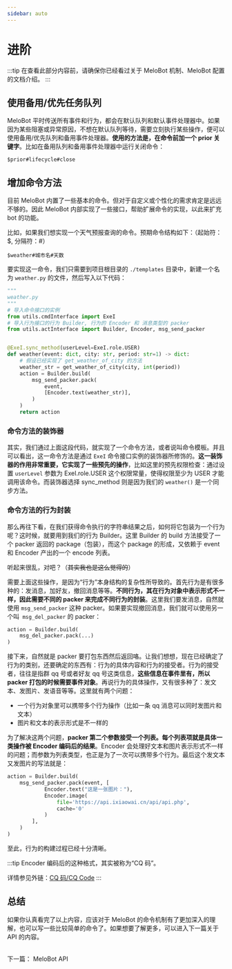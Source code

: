 ```yaml
---
sidebar: auto
---
```


# 进阶

:::tip
在查看此部分内容前，请确保你已经看过关于 MeloBot 机制、MeloBot 配置的文档介绍。
:::

## 使用备用/优先任务队列
MeloBot 平时传送所有事件和行为，都会在默认队列和默认事件处理器中。如果因为某些阻塞或异常原因，不想在默认队列等待，需要立刻执行某些操作，便可以使用备用/优先队列和备用事件处理器。**使用的方法是，在命令前加一个 prior 关键字**。比如在备用队列和备用事件处理器中运行关闭命令：
```
$prior#lifecycle#close
```



## 增加命令方法
目前 MeloBot 内置了一些基本的命令。但对于自定义或个性化的需求肯定是远远不够的。因此 MeloBot 内部实现了一些接口，帮助扩展命令的实现，以此来扩充 bot 的功能。

比如，如果我们想实现一个天气预报查询的命令。预期命令结构如下：（起始符：$, 分隔符：#）
```
$weather#城市名#天数
```

要实现这一命令，我们只需要到项目根目录的 `./templates` 目录中，新建一个名为 `weather.py` 的文件，然后写入以下代码：

```python
"""
weather.py
"""
# 导入命令接口的实例
from utils.cmdInterface import ExeI
# 导入行为接口的行为 Builder, 行为的 Encoder 和 消息类型的 packer
from utils.actInterface import Builder, Encoder, msg_send_packer


@ExeI.sync_method(userLevel=ExeI.role.USER)
def weather(event: dict, city: str, period: str=1) -> dict:
    # 假设已经实现了 get_weather_of_city 的方法
    weather_str = get_weather_of_city(city, int(period))
    action = Builder.build(
        msg_send_packer.pack(
            event,
            [Encoder.text(weather_str)],
        )
    )
    return action
```

### 命令方法的装饰器
其实，我们通过上面这段代码，就实现了一个命令方法，或者说叫命令模板。并且可以看出，这一命令方法是通过 `ExeI` 命令接口实例的装饰器所修饰的。**这一装饰器的作用非常重要，它实现了一些预先的操作**，比如这里的预先权限检查：通过设置 `userLevel` 参数为 ExeI.role.USER 这个权限常量，使得权限至少为 USER 才能调用该命令。而装饰器选择 sync_method 则是因为我们的 `weather()` 是一个同步方法。

### 命令方法的行为封装
那么再往下看，在我们获得命令执行的字符串结果之后，如何将它包装为一个行为呢？这时候，就要用到我们的行为 Builder。这里 Builder 的 build 方法接受了一个 packer 返回的 package（包装），而这个 package 的形成，又依赖于 event 和 Encoder 产出的一个 encode 列表。

听起来很乱，对吧？（<del>其实我也是这么觉得的</del>）

需要上面这些操作，是因为“行为”本身结构的复杂性所导致的。首先行为是有很多种的：发消息，加好友，撤回消息等等。**不同行为，其在行为对象中表示形式不一样，因此需要不同的 packer 来完成不同行为的封装**。这里我们要发消息，自然就使用 `msg_send_packer` 这种 packer。如果要实现撤回消息，我们就可以使用另一个叫` msg_del_packer` 的 packer：

```python
action = Builder.build(
    msg_del_packer.pack(...)
)
```

接下来，自然就是 packer 要打包东西然后返回咯。让我们想想，现在已经确定了行为的类别，还要确定的东西有：行为的具体内容和行为的接受者。行为的接受者，往往是指群 qq 号或者好友 qq 号这类信息，**这些信息在事件里有，所以 packer 打包的时候需要事件对象**。再说行为的具体操作，又有很多种了：发文本、发图片、发语音等等。这里就有两个问题：

- 一个行为对象里可以携带多个行为操作（比如一条 qq 消息可以同时发图片和文本）
- 图片和文本的表示形式是不一样的

为了解决这两个问题，**packer 第二个参数接受一个列表。每个列表项就是具体一类操作被 Encoder 编码后的结果**。Encoder 会处理好文本和图片表示形式不一样的问题；而参数为列表类型，也正是为了一次可以携带多个行为。最后这个发文本又发图片的写法就是：

```python
action = Builder.build(
    msg_send_packer.pack(event, [
            Encoder.text("这是一张图片："),
            Encoder.image(
                file='https://api.ixiaowai.cn/api/api.php',
                cache='0'
            )
        ],
    )
)
```

至此，行为的构建过程已经十分清晰。

:::tip
Encoder 编码后的这种格式，其实被称为“CQ 码”。

详情参见外链：[CQ 码/CQ Code](https://docs.go-cqhttp.org/cqcode/)
:::

## 总结
如果你认真看完了以上内容，应该对于 MeloBot 的命令机制有了更加深入的理解，也可以写一些比较简单的命令了。如果想要了解更多，可以进入下一篇关于 API 的内容。

<br>
下一篇：
<a :href="$withBase('/api/cmd')">MeloBot API</a>